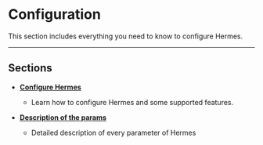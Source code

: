 # Configuration

This section includes everything you need to know to configure Hermes.

---

## Sections

* **[Configure Hermes](./configure-hermes.md)**
    * Learn how to configure Hermes and some supported features.

* **[Description of the params](./description.md)**
    * Detailed description of every parameter of Hermes